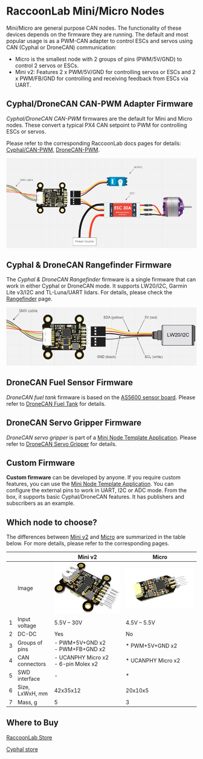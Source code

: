 # RaccoonLab Mini/Micro Nodes

Mini/Micro are general purpose CAN nodes. The functionality of these devices depends on the firmware they are running.
The default and most popular usage is as a PWM-CAN adapter to control ESCs and servos using CAN (Cyphal or DroneCAN) communication:

- Micro is the smallest node with 2 groups of pins (PWM/5V/GND) to control 2 servos or ESCs.
- Mini v2: Features 2 x PWM/5V/GND for controlling servos or ESCs and 2 x PWM/FB/GND for controlling and receiving feedback from ESCs via UART.

## Cyphal/DroneCAN CAN-PWM Adapter Firmware

_Cyphal/DroneCAN CAN-PWM_ firmwares are the default for Mini and Micro nodes.
These convert a typical PX4 CAN setpoint to PWM for controlling ESCs or servos.

Please refer to the corresponding RaccoonLab docs pages for details: [Cyphal/CAN-PWM](https://docs.raccoonlab.co/guide/can_pwm/cyphal.html), [DroneCAN-PWM](https://docs.raccoonlab.co/guide/can_pwm/dronecan.html).

![Mini v2 Node with Servo and ESC](../../assets/hardware/can_nodes/raccoonlab_mini_v2_with_servo.png)

## Cyphal & DroneCAN Rangefinder Firmware

The _Cyphal & DroneCAN Rangefinder_ firmware is a single firmware that can work in either Cyphal or DroneCAN mode.
It supports LW20/I2C, Garmin Lite v3/I2C and TL-Luna/UART lidars.
For details, please check the [Rangefinder](https://docs.raccoonlab.co/guide/can_pwm/rangefinder.html) page.

![Mini v2 Node with servo and ESC](../../assets/hardware/can_nodes/raccoonlab_mini_v2_lw20_i2c.png)

## DroneCAN Fuel Sensor Firmware

_DroneCAN fuel tank_ firmware is based on the [AS5600 sensor board](https://docs.raccoonlab.co/guide/as5600/).
Please refer to [DroneCAN Fuel Tank](https://docs.raccoonlab.co/guide/can_pwm/fuel_tank.html) for details.

## DroneCAN Servo Gripper Firmware

_DroneCAN servo gripper_ is part of a [Mini Node Template Application](https://github.com/RaccoonlabDev/mini_v2_node).
Please refer to [DroneCAN Servo Gripper](https://docs.raccoonlab.co/guide/can_pwm/servo_gripper.html) for details.

## Custom Firmware

**Custom firmware** can be developed by anyone.
If you require custom features, you can use the [Mini Node Template Application](https://github.com/RaccoonlabDev/mini_v2_node).
You can configure the external pins to work in UART, I2C or ADC mode.
From the box, it supports basic Cyphal/DroneCAN features.
It has publishers and subscribers as an example.

## Which node to choose?

The differences between [Mini v2](https://docs.raccoonlab.co/guide/can_pwm/can_pwm_mini_v2.html) and [Micro](https://docs.raccoonlab.co/guide/can_pwm/can_pwm_micro.html) are summarized in the table below.
For more details, please refer to the corresponding pages.

|   |                 | Mini v2                                   | Micro                                       |
| - | --------------- | ----------------------------------------- | ------------------------------------------- |
|   | Image           | ![RaccoonLab Mini v2 Node][Mini v2 Node]  | ![RaccoonLab Micro Node][Micro Node]        |
| 1 | Input voltage   | 5.5V – 30V                | 4.5V – 5.5V |
| 2 | DC-DC           | Yes                                       | No                                          |
| 3 | Groups of pins  | - PWM+5V+GND x2 </br> - PWM+FB+GND x2     | * PWM+5V+GND x2                             |
| 4 | CAN connectors  | - UCANPHY Micro x2 </br> - 6-pin Molex x2 | * UCANPHY Micro x2                          |
| 5 | SWD interface   | -                                         | *                                           |
| 6 | Size, LxWxH, mm | 42x35x12                                  | 20x10x5                                     |
| 7 | Mass, g         | 5                                         | 3                                           |

[Mini v2 Node]: ../../assets/hardware/can_nodes/raccoonlab_mini_node.png
[Micro Node]: ../../assets/hardware/can_nodes/raccoonlab_micro_node.png

## Where to Buy

[RaccoonLab Store](https://raccoonlab.co/store)

[Cyphal store](https://cyphal.store/search?q=raccoonlab)
